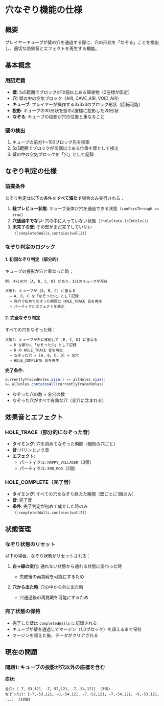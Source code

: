 # 穴なぞり機能の仕様

## 概要

プレイヤーキューブが壁の穴を通過する際に、穴の形状を「なぞる」ことを検出し、適切な効果音とエフェクトを再生する機能。

## 基本概念

### 用語定義

- **壁**: 5x5範囲でブロックが10個以上ある障害物（Z座標が固定）
- **穴**: 壁の中の空気ブロック（AIR, CAVE_AIR, VOID_AIR）
- **キューブ**: プレイヤーが操作する3x3x3のブロック形状（回転可能）
- **投影**: キューブの3D形状を壁のZ座標に投影した2D形状
- **なぞる**: キューブの投影が穴の位置と重なること

### 壁の検出

1. キューブの前方1～100ブロック先を探索
2. 5x5範囲でブロックが10個以上ある位置を壁として検出
3. 壁の中の空気ブロックを「穴」として記録

## なぞり判定の仕様

### 前提条件

なぞり判定は以下の条件を**すべて満たす**場合のみ実行される：

1. **緑プレビュー状態**: キューブ全体が穴を通過できる状態（`canPassThrough == true`）
2. **穴通過中でない**: 穴の中に入っていない状態（`!holeState.isInHole()`）
3. **未完了の壁**: その壁がまだ完了していない（`!completedWalls.contains(wallZ)`）

### なぞり判定のロジック

#### 1. 初回なぞり判定（部分的）

キューブの投影が穴と重なった時：

```
例: 4x1の穴 [A, B, C, D] があり、3x1のキューブが存在

状態1: キューブが [A, B, C] に重なる
  → A, B, C を「なぞった穴」として記録
  → 各穴で初めてなぞった瞬間に HOLE_TRACE 音を再生
  → パーティクルエフェクトを表示
```

#### 2. 完全なぞり判定

すべての穴をなぞった時：

```
状態2: キューブが右に移動して [B, C, D] に重なる
  → D を新たに「なぞった穴」として記録
  → D の HOLE_TRACE 音を再生
  → なぞった穴 = [A, B, C, D] = 全穴
  → HOLE_COMPLETE 音を再生
```

**完了条件:**
```java
currentlyTracedHoles.size() == allHoles.size()
&& allHoles.containsAll(currentlyTracedHoles)
```

- なぞった穴の数 = 全穴の数
- なぞった穴がすべて有効な穴（全穴に含まれる）

## 効果音とエフェクト

### HOLE_TRACE（部分的になぞった音）

- **タイミング**: 穴を初めてなぞった瞬間（個別の穴ごと）
- **音**: パリンという音
- **エフェクト**:
  - パーティクル: `HAPPY_VILLAGER`（3個）
  - パーティクル: `END_ROD`（2個）

### HOLE_COMPLETE（完了音）

- **タイミング**: すべての穴をなぞり終えた瞬間（壁ごとに1回のみ）
- **音**: 完了音
- **条件**: 完了判定が初めて成立した時のみ（`!completedWalls.contains(wallZ)`）

## 状態管理

### なぞり状態のリセット

以下の場合、なぞり状態がリセットされる：

1. **白→緑の変化**: 通れない状態から通れる状態に変わった時
   - 失敗後の再挑戦を可能にするため

2. **穴から出た時**: 穴の中から外に出た時
   - 穴通過後の再挑戦を可能にするため

### 完了状態の保持

- 完了した壁は `completedWalls` に記録される
- キューブが壁を通過してマージン（1.0ブロック）を超えるまで保持
- マージンを超えた後、データがクリアされる

## 現在の問題

### 問題1: キューブの投影が穴以外の座標を含む

**症状:**
```
全穴: [-7,-53,121, -7,-52,121, -7,-54,121]  (3個)
なぞった穴: [-7,-53,121, -8,-54,121, -7,-52,121, -7,-54,121, -9,-53,121, ...]  (10個)
```
